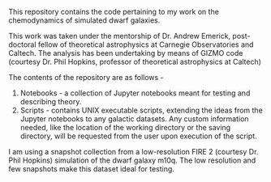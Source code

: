 This repository contains the code pertaining to my work on the chemodynamics of simulated dwarf galaxies.

This work was taken under the mentorship of Dr. Andrew Emerick, post-doctoral fellow of theoretical astrophysics at Carnegie Observatories and Caltech. The analysis has been undertaking by means of GIZMO code (courtesy Dr. Phil Hopkins, professor of theoretical astrophysics at Caltech)

The contents of the repository are as follows -

1. Notebooks - a collection of Jupyter notebooks meant for testing and describing theory.
2. Scripts - contains UNIX executable scripts, extending the ideas from the Jupyter notebooks to any galactic datasets. Any custom information needed, like the location of the working directory or the saving directory, will be requested from the user upon execution of the script.

I am using a snapshot collection from a low-resolution FIRE 2 (courtesy Dr. Phil Hopkins) simulation of the dwarf galaxy m10q. The low resolution and few snapshots make this dataset ideal for testing.
